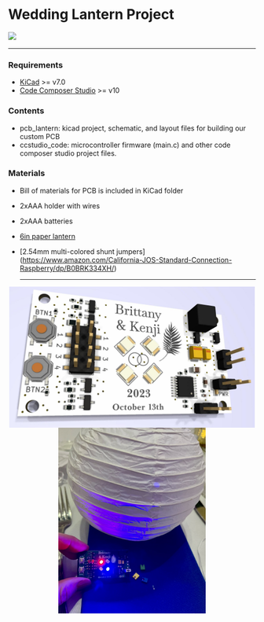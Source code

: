 # Wedding Lantern Project
<img src="favor_instructions_guide_reoriented.png">

**********
### Requirements 
- [KiCad](https://www.kicad.org) >= v7.0
- [Code Composer Studio](https://www.ti.com/tool/CCSTUDIO) >= v10

### Contents
- pcb_lantern: kicad project, schematic, and layout files for building our custom PCB
- ccstudio_code: microcontroller firmware (main.c) and other code composer studio project files.

### Materials
- Bill of materials for PCB is included in KiCad folder
- 2xAAA holder with wires
- 2xAAA batteries
- [6in paper lantern](https://www.amazon.com/Novelty-Place-White-Paper-Lanterns/dp/B016PMP7H2/)
- [2.54mm multi-colored shunt jumpers] (https://www.amazon.com/California-JOS-Standard-Connection-Raspberry/dp/B0BRK334XH/)

  **********
<p align="center">
  <img src="https://github.com/b-schd/bkwedding-lantern/blob/main/pcb_lantern/pcb_lantern.jpg" width="500" align="middle">
  <img src="lantern.JPG" width="300" align="middle">
</p>






